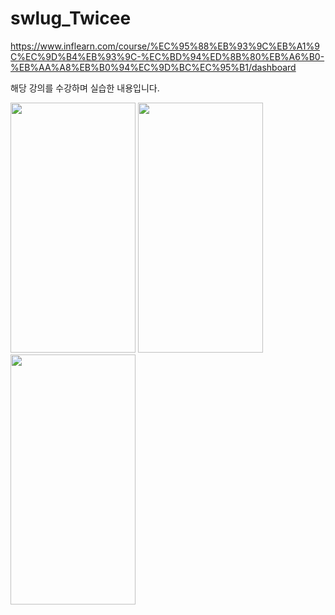 # swlug_Twicee

https://www.inflearn.com/course/%EC%95%88%EB%93%9C%EB%A1%9C%EC%9D%B4%EB%93%9C-%EC%BD%94%ED%8B%80%EB%A6%B0-%EB%AA%A8%EB%B0%94%EC%9D%BC%EC%95%B1/dashboard


해당 강의를 수강하며 실습한 내용입니다.


<div>
<img src="https://user-images.githubusercontent.com/66731780/189488510-2bd8a716-4f98-439d-b4df-3b0f9f5a1fe0.png" width="200" height="400"/>
<img src="https://user-images.githubusercontent.com/66731780/189488536-eb28fa13-3a23-426e-9bde-b982fabe7fda.png" width="200" height="400"/>
<img src="https://user-images.githubusercontent.com/66731780/189488546-8f2d7029-9645-4f63-8096-85540ef66284.png" width="200" height="400"/>
</div>

